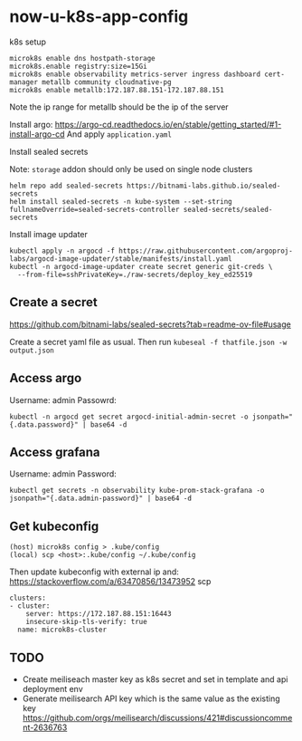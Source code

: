 # now-u-k8s-app-config

k8s setup

```
microk8s enable dns hostpath-storage
microk8s.enable registry:size=15Gi
microk8s enable observability metrics-server ingress dashboard cert-manager metallb community cloudnative-pg
microk8s enable metallb:172.187.88.151-172.187.88.151
```



Note the ip range for metallb should be the ip of the server

Install argo: https://argo-cd.readthedocs.io/en/stable/getting_started/#1-install-argo-cd
And apply `application.yaml`

Install sealed secrets

Note: `storage` addon should only be used on single node clusters
```
helm repo add sealed-secrets https://bitnami-labs.github.io/sealed-secrets
helm install sealed-secrets -n kube-system --set-string fullnameOverride=sealed-secrets-controller sealed-secrets/sealed-secrets
```

Install image updater
```
kubectl apply -n argocd -f https://raw.githubusercontent.com/argoproj-labs/argocd-image-updater/stable/manifests/install.yaml
kubectl -n argocd-image-updater create secret generic git-creds \
  --from-file=sshPrivateKey=./raw-secrets/deploy_key_ed25519
```

## Create a secret

https://github.com/bitnami-labs/sealed-secrets?tab=readme-ov-file#usage

Create a secret yaml file as usual. Then run `kubeseal -f thatfile.json -w output.json`

## Access argo

Username: admin
Passowrd:
```
kubectl -n argocd get secret argocd-initial-admin-secret -o jsonpath="{.data.password}" | base64 -d
```

## Access grafana

Username: admin
Password:
```
kubectl get secrets -n observability kube-prom-stack-grafana -o jsonpath="{.data.admin-password}" | base64 -d
```

## Get kubeconfig

```
(host) microk8s config > .kube/config
(local) scp <host>:.kube/config ~/.kube/config
```
Then update kubeconfig with external ip and:
https://stackoverflow.com/a/63470856/13473952
scp

```
clusters:
- cluster:
    server: https://172.187.88.151:16443
    insecure-skip-tls-verify: true
  name: microk8s-cluster
```

## TODO

- Create meiliseach master key as k8s secret and set in template and api deployment env
- Generate meilisearch API key which is the same value as the existing key https://github.com/orgs/meilisearch/discussions/421#discussioncomment-2636763
